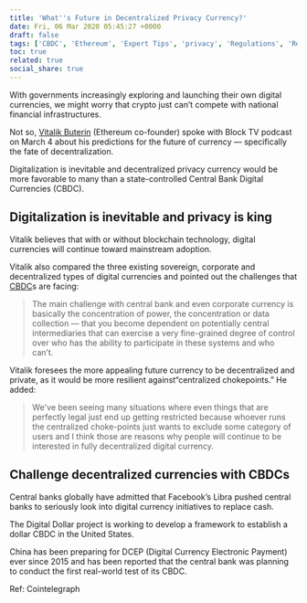 ```yaml
---
title: 'What''s Future in Decentralized Privacy Currency?'
date: Fri, 06 Mar 2020 05:45:27 +0000
draft: false
tags: ['CBDC', 'Ethereum', 'Expert Tips', 'privacy', 'Regulations', 'Research', 'Vitalik Buterin']
toc: true
related: true
social_share: true
---
```


With governments increasingly exploring and launching their own digital currencies, we might worry that crypto just can’t compete with national financial infrastructures.

Not so, [Vitalik Buterin](/tags/vitalik-buterin) (Ethereum co-founder) spoke with Block TV podcast on March 4 about his predictions for the future of currency — specifically the fate of decentralization.

Digitalization is inevitable and decentralized privacy currency would be more favorable to many than a state-controlled Central Bank Digital Currencies (CBDC).

Digitalization is inevitable and privacy is king
------------------------------------------------

Vitalik believes that with or without blockchain technology, digital currencies will continue toward mainstream adoption.

Vitalik also compared the three existing sovereign, corporate and decentralized types of digital currencies and pointed out the challenges that [CBDC](/tags/cbdc)s are facing:

> The main challenge with central bank and even corporate currency is basically the concentration of power, the concentration or data collection — that you become dependent on potentially central intermediaries that can exercise a very fine-grained degree of control over who has the ability to participate in these systems and who can’t.

Vitalik foresees the more appealing future currency to be decentralized and private, as it would be more resilient against“centralized chokepoints.” He added:

> We've been seeing many situations where even things that are perfectly legal just end up getting restricted because whoever runs the centralized choke-points just wants to exclude some category of users and I think those are reasons why people will continue to be interested in fully decentralized digital currency.

Challenge decentralized currencies with CBDCs
---------------------------------------------

Central banks globally have admitted that Facebook’s Libra pushed central banks to seriously look into digital currency initiatives to replace cash.

The Digital Dollar project is working to develop a framework to establish a dollar CBDC in the United States.

China has been preparing for DCEP (Digital Currency Electronic Payment) ever since 2015 and has been reported that the central bank was planning to conduct the first real-world test of its CBDC.

Ref: Cointelegraph